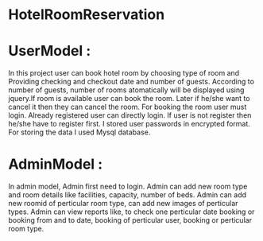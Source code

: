# HotelRoomReservation

# UserModel :
  In this project user can book hotel room by choosing type of room and Providing checking and checkout date and number of guests. According to number of guests, number of rooms atomatically will be displayed using jquery.If room is available user can book the room. Later if he/she want to cancel it then they can cancel the room.
For booking the room user must login. Already registered user can directly login. If user is not register then he/she have to register first. I stored user passwords in encrypted format. For storing the data I used Mysql database.
# AdminModel :
  In admin model, Admin first need to login. Admin can add new room type and room details like facilities, capacity, number of beds. Admin can add new roomid of perticular room type, can add new images of perticular types. Admin can view reports like, to check one perticular date booking or booking from and to date, booking of perticular user, booking or perticular room type.
  
